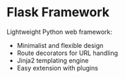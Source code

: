 # Flask Framework

Lightweight Python web framework:
- Minimalist and flexible design
- Route decorators for URL handling
- Jinja2 templating engine
- Easy extension with plugins